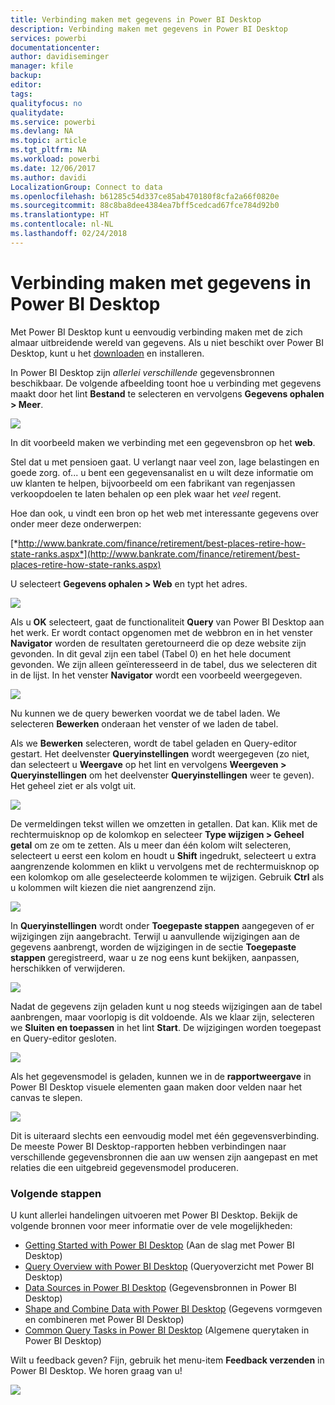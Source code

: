 ```yaml
---
title: Verbinding maken met gegevens in Power BI Desktop
description: Verbinding maken met gegevens in Power BI Desktop
services: powerbi
documentationcenter: 
author: davidiseminger
manager: kfile
backup: 
editor: 
tags: 
qualityfocus: no
qualitydate: 
ms.service: powerbi
ms.devlang: NA
ms.topic: article
ms.tgt_pltfrm: NA
ms.workload: powerbi
ms.date: 12/06/2017
ms.author: davidi
LocalizationGroup: Connect to data
ms.openlocfilehash: b61285c54d337ce85ab470180f8cfa2a66f0820e
ms.sourcegitcommit: 88c8ba8dee4384ea7bff5cedcad67fce784d92b0
ms.translationtype: HT
ms.contentlocale: nl-NL
ms.lasthandoff: 02/24/2018
---
```

# <a name="connect-to-data-in-power-bi-desktop"></a>Verbinding maken met gegevens in Power BI Desktop
Met Power BI Desktop kunt u eenvoudig verbinding maken met de zich almaar uitbreidende wereld van gegevens. Als u niet beschikt over Power BI Desktop, kunt u het [downloaden](http://go.microsoft.com/fwlink/?LinkID=521662) en installeren.

In Power BI Desktop zijn *allerlei verschillende* gegevensbronnen beschikbaar. De volgende afbeelding toont hoe u verbinding met gegevens maakt door het lint **Bestand** te selecteren en vervolgens **Gegevens ophalen \> Meer**.

![](media/desktop-connect-to-data/getdatavid_smallv2.gif)

In dit voorbeeld maken we verbinding met een gegevensbron op het **web**.

Stel dat u met pensioen gaat. U verlangt naar veel zon, lage belastingen en goede zorg. of... u bent een gegevensanalist en u wilt deze informatie om uw klanten te helpen, bijvoorbeeld om een fabrikant van regenjassen verkoopdoelen te laten behalen op een plek waar het *veel* regent.

Hoe dan ook, u vindt een bron op het web met interessante gegevens over onder meer deze onderwerpen:

[*http://www.bankrate.com/finance/retirement/best-places-retire-how-state-ranks.aspx*](http://www.bankrate.com/finance/retirement/best-places-retire-how-state-ranks.aspx)

U selecteert **Gegevens ophalen \> Web** en typt het adres.

![](media/desktop-connect-to-data/connecttodata_3.png)

Als u **OK** selecteert, gaat de functionaliteit **Query** van Power BI Desktop aan het werk. Er wordt contact opgenomen met de webbron en in het venster **Navigator** worden de resultaten geretourneerd die op deze website zijn gevonden. In dit geval zijn een tabel (Tabel 0) en het hele document gevonden. We zijn alleen geïnteresseerd in de tabel, dus we selecteren dit in de lijst. In het venster **Navigator** wordt een voorbeeld weergegeven.

![](media/desktop-connect-to-data/datasources_fromnavigatordialog.png)

Nu kunnen we de query bewerken voordat we de tabel laden. We selecteren **Bewerken** onderaan het venster of we laden de tabel.

Als we **Bewerken** selecteren, wordt de tabel geladen en Query-editor gestart. Het deelvenster **Queryinstellingen** wordt weergegeven (zo niet, dan selecteert u **Weergave** op het lint en vervolgens **Weergeven \> Queryinstellingen** om het deelvenster **Queryinstellingen** weer te geven). Het geheel ziet er als volgt uit.

![](media/desktop-connect-to-data/designer_gsg_editquery.png)

De vermeldingen tekst willen we omzetten in getallen. Dat kan. Klik met de rechtermuisknop op de kolomkop en selecteer **Type wijzigen \> Geheel getal** om ze om te zetten. Als u meer dan één kolom wilt selecteren, selecteert u eerst een kolom en houdt u **Shift** ingedrukt, selecteert u extra aangrenzende kolommen en klikt u vervolgens met de rechtermuisknop op een kolomkop om alle geselecteerde kolommen te wijzigen. Gebruik **Ctrl** als u kolommen wilt kiezen die niet aangrenzend zijn.

![](media/desktop-connect-to-data/designer_gsg_changedatatype.png)

In **Queryinstellingen** wordt onder **Toegepaste stappen** aangegeven of er wijzigingen zijn aangebracht. Terwijl u aanvullende wijzigingen aan de gegevens aanbrengt, worden de wijzigingen in de sectie **Toegepaste stappen** geregistreerd, waar u ze nog eens kunt bekijken, aanpassen, herschikken of verwijderen.

![](media/desktop-connect-to-data/designer_gsg_appliedsteps_changedtype.png)

Nadat de gegevens zijn geladen kunt u nog steeds wijzigingen aan de tabel aanbrengen, maar voorlopig is dit voldoende. Als we klaar zijn, selecteren we **Sluiten en toepassen** in het lint **Start**. De wijzigingen worden toegepast en Query-editor gesloten.

![](media/desktop-connect-to-data/connecttodata_closenload.png)

Als het gegevensmodel is geladen, kunnen we in de **rapportweergave** in Power BI Desktop visuele elementen gaan maken door velden naar het canvas te slepen.

![](media/desktop-connect-to-data/connecttodata_dragontoreportview.png)

Dit is uiteraard slechts een eenvoudig model met één gegevensverbinding. De meeste Power BI Desktop-rapporten hebben verbindingen naar verschillende gegevensbronnen die aan uw wensen zijn aangepast en met relaties die een uitgebreid gegevensmodel produceren. 

### <a name="next-steps"></a>Volgende stappen
U kunt allerlei handelingen uitvoeren met Power BI Desktop. Bekijk de volgende bronnen voor meer informatie over de vele mogelijkheden:

* [Getting Started with Power BI Desktop](desktop-getting-started.md) (Aan de slag met Power BI Desktop)
* [Query Overview with Power BI Desktop](desktop-query-overview.md) (Queryoverzicht met Power BI Desktop)
* [Data Sources in Power BI Desktop](desktop-data-sources.md) (Gegevensbronnen in Power BI Desktop)
* [Shape and Combine Data with Power BI Desktop](desktop-shape-and-combine-data.md) (Gegevens vormgeven en combineren met Power BI Desktop)
* [Common Query Tasks in Power BI Desktop](desktop-common-query-tasks.md) (Algemene querytaken in Power BI Desktop)   

Wilt u feedback geven? Fijn, gebruik het menu-item **Feedback verzenden** in Power BI Desktop. We horen graag van u!

![](media/desktop-connect-to-data/sendfeedback.png)


